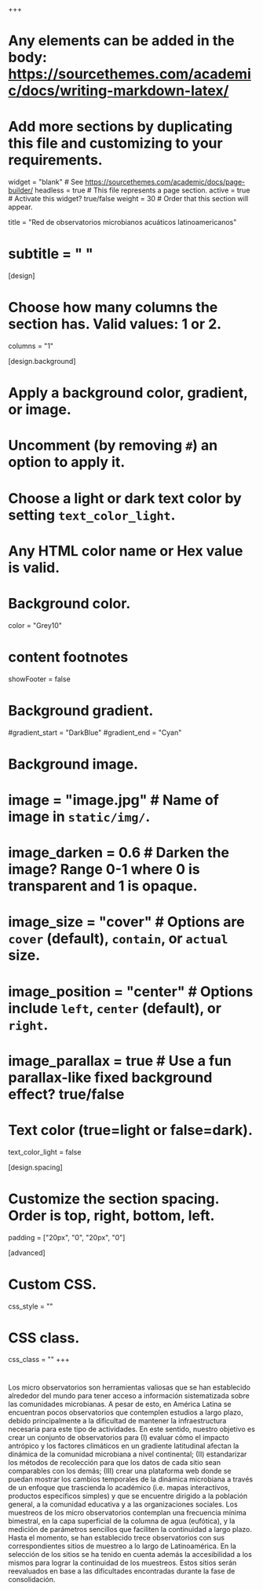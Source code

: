 +++
# Any elements can be added in the body: https://sourcethemes.com/academic/docs/writing-markdown-latex/
# Add more sections by duplicating this file and customizing to your requirements.

widget = "blank"  # See https://sourcethemes.com/academic/docs/page-builder/
headless = true # This file represents a page section.
active = true  # Activate this widget? true/false
weight = 30 # Order that this section will appear.


title = "Red de observatorios microbianos acuáticos latinoamericanos"
# subtitle = " "

[design]
  # Choose how many columns the section has. Valid values: 1 or 2.
  columns = "1"

[design.background]
  # Apply a background color, gradient, or image.
  #   Uncomment (by removing `#`) an option to apply it.
  #   Choose a light or dark text color by setting `text_color_light`.
  #   Any HTML color name or Hex value is valid.

  # Background color.
   color = "Grey10"

  # content footnotes
   showFooter = false

  # Background gradient.
  #gradient_start = "DarkBlue"
  #gradient_end = "Cyan"
  
  # Background image.
  # image = "image.jpg"  # Name of image in `static/img/`.
  # image_darken = 0.6  # Darken the image? Range 0-1 where 0 is transparent and 1 is opaque.
  # image_size = "cover"  #  Options are `cover` (default), `contain`, or `actual` size.
  # image_position = "center"  # Options include `left`, `center` (default), or `right`.
  # image_parallax = true  # Use a fun parallax-like fixed background effect? true/false
  
  # Text color (true=light or false=dark).
  text_color_light = false

[design.spacing]
  # Customize the section spacing. Order is top, right, bottom, left.
  padding = ["20px", "0", "20px", "0"]

[advanced]
 # Custom CSS. 
 css_style = ""
 
 # CSS class.
 css_class = ""
+++
#


Los micro observatorios son herramientas valiosas que se han establecido alrededor del mundo para tener acceso a información sistematizada sobre las comunidades microbianas. A pesar de esto, en América Latina se encuentran pocos observatorios que contemplen estudios a largo plazo, debido principalmente a la dificultad de mantener la infraestructura necesaria para este tipo de actividades. En este sentido, nuestro objetivo es crear un conjunto de observatorios para (I) evaluar cómo el impacto antrópico y los factores climáticos en un gradiente latitudinal afectan la dinámica de la comunidad microbiana a nivel continental; (II) estandarizar los métodos de recolección para que los datos de cada sitio sean comparables con los demás; (III) crear una plataforma web donde se puedan mostrar los cambios temporales de la dinámica microbiana a través de un enfoque que trascienda lo académico (i.e. mapas interactivos, productos específicos simples) y que se encuentre dirigido a la población general, a la comunidad educativa y a las organizaciones sociales. Los muestreos de los micro observatorios contemplan una frecuencia mínima bimestral, en la capa superficial de la columna de agua (eufótica), y la medición de parámetros sencillos que faciliten la continuidad a largo plazo. Hasta el momento, se han establecido trece observatorios con sus correspondientes sitios de muestreo a lo largo de Latinoamérica. En la selección de los sitios se ha tenido en cuenta además la accesibilidad a los mismos para lograr la continuidad de los muestreos. Estos sitios serán reevaluados en base a las dificultades encontradas durante la fase de consolidación.